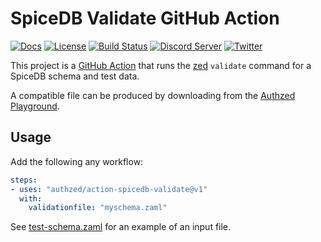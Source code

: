# SpiceDB Validate GitHub Action

[![Docs](https://img.shields.io/badge/docs-authzed.com-%234B4B6C "Authzed Documentation")](https://docs.authzed.com)
[![License](https://img.shields.io/badge/license-Apache--2.0-blue.svg "Apache 2.0 License")](https://www.apache.org/licenses/LICENSE-2.0.html)
[![Build Status](https://github.com/authzed/action-spicedb-validate/workflows/test/badge.svg "GitHub Actions")](https://github.com/authzed/action-spicedb-validate/actions)
[![Discord Server](https://img.shields.io/discord/844600078504951838?color=7289da&logo=discord "Discord Server")](https://discord.gg/jTysUaxXzM)
[![Twitter](https://img.shields.io/twitter/follow/authzed?color=%23179CF0&logo=twitter&style=flat-square "@authzed on Twitter")](https://twitter.com/authzed)

This project is a [GitHub Action] that runs the [zed] `validate` command for a SpiceDB schema and test data.

A compatible file can be produced by downloading from the [Authzed Playground].

[zed]: https://github.com/authzed/zed
[GitHub Action]: https://github.com/features/actions
[Authzed Playground]: https://play.authzed.com

## Usage

Add the following any workflow:

```yaml
steps:
- uses: "authzed/action-spicedb-validate@v1"
  with:
    validationfile: "myschema.zaml"
```

See [test-schema.zaml] for an example of an input file.

[test-schema.zaml]: test-schema.zaml
